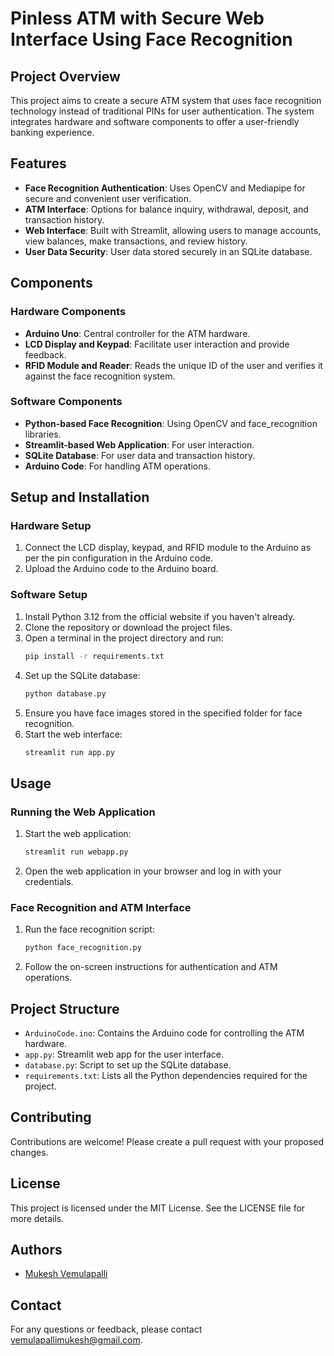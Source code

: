 # Pinless ATM with Secure Web Interface Using Face Recognition

## Project Overview
This project aims to create a secure ATM system that uses face recognition technology instead of traditional PINs for user authentication. The system integrates hardware and software components to offer a user-friendly banking experience.

## Features
- **Face Recognition Authentication**: Uses OpenCV and Mediapipe for secure and convenient user verification.
- **ATM Interface**: Options for balance inquiry, withdrawal, deposit, and transaction history.
- **Web Interface**: Built with Streamlit, allowing users to manage accounts, view balances, make transactions, and review history.
- **User Data Security**: User data stored securely in an SQLite database.

## Components

### Hardware Components
- **Arduino Uno**: Central controller for the ATM hardware.
- **LCD Display and Keypad**: Facilitate user interaction and provide feedback.
- **RFID Module and Reader**: Reads the unique ID of the user and verifies it against the face recognition system.

### Software Components
- **Python-based Face Recognition**: Using OpenCV and face_recognition libraries.
- **Streamlit-based Web Application**: For user interaction.
- **SQLite Database**: For user data and transaction history.
- **Arduino Code**: For handling ATM operations.

## Setup and Installation

### Hardware Setup
1. Connect the LCD display, keypad, and RFID module to the Arduino as per the pin configuration in the Arduino code.
2. Upload the Arduino code to the Arduino board.

### Software Setup
1. Install Python 3.12 from the official website if you haven't already.
2. Clone the repository or download the project files.
3. Open a terminal in the project directory and run:
    ```sh
    pip install -r requirements.txt
    ```
4. Set up the SQLite database:
    ```sh
    python database.py
    ```
5. Ensure you have face images stored in the specified folder for face recognition.
6. Start the web interface:
    ```sh
    streamlit run app.py
    ```

## Usage

### Running the Web Application
1. Start the web application:
    ```sh
    streamlit run webapp.py
    ```
2. Open the web application in your browser and log in with your credentials.

### Face Recognition and ATM Interface
1. Run the face recognition script:
    ```sh
    python face_recognition.py
    ```
2. Follow the on-screen instructions for authentication and ATM operations.

## Project Structure
- `ArduinoCode.ino`: Contains the Arduino code for controlling the ATM hardware.
- `app.py`: Streamlit web app for the user interface.
- `database.py`: Script to set up the SQLite database.
- `requirements.txt`: Lists all the Python dependencies required for the project.

## Contributing
Contributions are welcome! Please create a pull request with your proposed changes.

## License
This project is licensed under the MIT License. See the LICENSE file for more details.

## Authors
- [Mukesh Vemulapalli](https://github.com/VemulapalliMukesh27)

## Contact
For any questions or feedback, please contact [vemulapallimukesh@gmail.com](mailto:vemulapallimukesh@gmail.com).
